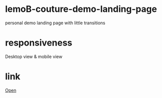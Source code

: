 # lemoB-couture-demo-landing-page
personal demo landing page with little transitions

# responsiveness
Desktop view &
mobile view 

# link
[Open](https://lemo-b-couture.vercel.app/)



